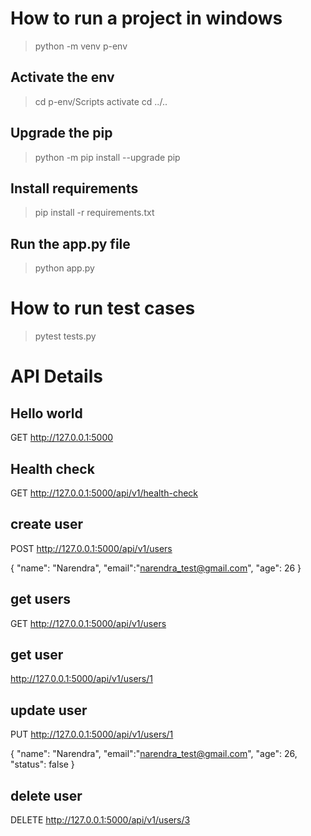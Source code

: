 # How to run a project in windows

> python -m venv p-env

## Activate the env

> cd p-env/Scripts
> activate
> cd ../..

## Upgrade the pip

> python -m pip install --upgrade pip

## Install requirements

> pip install -r requirements.txt


## Run the app.py file

> python app.py



# How to run test cases

> pytest tests.py



# API Details

## Hello world

GET http://127.0.0.1:5000

## Health check

GET http://127.0.0.1:5000/api/v1/health-check

## create user

POST http://127.0.0.1:5000/api/v1/users

{
    "name": "Narendra",
    "email":"narendra_test@gmail.com",
    "age": 26
}

## get users

GET http://127.0.0.1:5000/api/v1/users

## get user

http://127.0.0.1:5000/api/v1/users/1

## update user

PUT http://127.0.0.1:5000/api/v1/users/1

{
    "name": "Narendra",
    "email":"narendra_test@gmail.com",
    "age": 26,
    "status": false
}

## delete user

DELETE http://127.0.0.1:5000/api/v1/users/3
